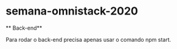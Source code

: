 # semana-omnistack-2020

** Back-end**

Para rodar o back-end precisa apenas usar o comando npm start.
